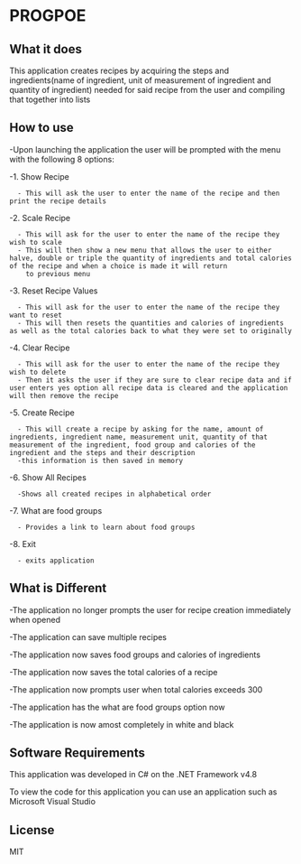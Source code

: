 # PROGPOE
## What it does
This application creates recipes by acquiring the steps and ingredients(name of ingredient, unit of measurement of ingredient and quantity of ingredient) needed for said recipe from the user and compiling that together into lists

## How to use
-Upon launching the application the user will be prompted with the menu with the following 8 options:

  -1. Show Recipe
      
      - This will ask the user to enter the name of the recipe and then print the recipe details
      
  -2. Scale Recipe
      
      - This will ask for the user to enter the name of the recipe they wish to scale 
      - This will then show a new menu that allows the user to either halve, double or triple the quantity of ingredients and total calories of the recipe and when a choice is made it will return  
        to previous menu
        
  -3. Reset Recipe Values
      
      - This will ask for the user to enter the name of the recipe they want to reset
      - This will then resets the quantities and calories of ingredients as well as the total calories back to what they were set to originally 
  
  -4. Clear Recipe
      
      - This will ask for the user to enter the name of the recipe they wish to delete
      - Then it asks the user if they are sure to clear recipe data and if user enters yes option all recipe data is cleared and the application will then remove the recipe
      
  -5. Create Recipe
      
      - This will create a recipe by asking for the name, amount of ingredients, ingredient name, measurement unit, quantity of that measurement of the ingredient, food group and calories of the ingredient and the steps and their description
      -this information is then saved in memory
      
  -6. Show All Recipes
      
      -Shows all created recipes in alphabetical order
  
  -7. What are food groups
      
      - Provides a link to learn about food groups
      
  -8. Exit
      
      - exits application
      
## What is Different

-The application no longer prompts the user for recipe creation immediately when opened

-The application can save multiple recipes

-The application now saves food groups and calories of ingredients

-The application now saves the total calories of a recipe

-The application now prompts user when total calories exceeds 300

-The application has the what are food groups option now

-The application is now amost completely in white and black

      
## Software Requirements

This application was developed in C# on the .NET Framework v4.8

To view the code for this application you can use an application such as Microsoft Visual Studio

## License
MIT



